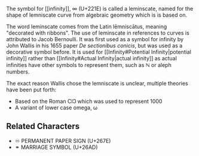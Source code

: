 The symbol for [[infinity]], ∞ (U+221E) is called a leminscate, named for the shape of lemniscate curve from algebraic geometry which is is based on.

The word leminscate comes from the Latin lēmniscātus, meaning "decorated with ribbons". The use of leminscate in references to curves is attributed to Jacob Bernoulli.  It was first used as a symbol for infinity by John Wallis in his 1655 paper *De sectionibus conicis*, but was used as a decorative symbol before.  It is used for [[Infinity#Potential Infinity|potential infinity]] rather than [[Infinity#Actual Infinity|actual infinity]] as actual infinities have other symbols to represent them, such as  ℕ or aleph numbers.

The exact reason Wallis chose the lemniscate is unclear, multiple theories have been put forth:

- Based on the Roman CIↃ which was used to represent 1000
- A variant of lower case omega, ω

## Related Characters

- ♾ PERMANENT PAPER SIGN (U+267E)
- ⚭ MARRIAGE SYMBOL (U+26AD)